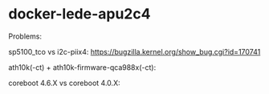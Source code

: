 # docker-lede-apu2c4

Problems:

sp5100_tco vs i2c-piix4: https://bugzilla.kernel.org/show_bug.cgi?id=170741

ath10k(-ct) + ath10k-firmware-qca988x(-ct):

coreboot 4.6.X vs coreboot 4.0.X:
